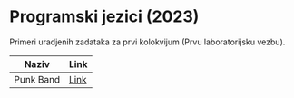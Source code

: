 # Programski jezici (2023)

Primeri uradjenih zadataka za prvi kolokvijum (Prvu laboratorijsku vezbu).

| Naziv      | Link |
|------------|------|
| Punk Band  | [Link](https://github.com/0x4C4B/programski-jezici/tree/master/java/kolokvijum-1-1)|

